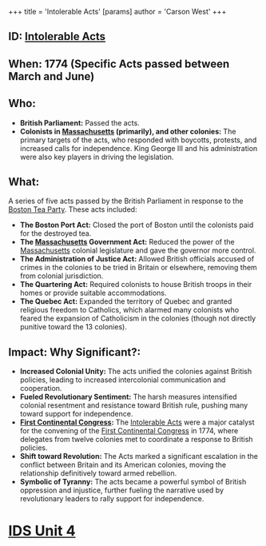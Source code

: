 +++
 title = 'Intolerable Acts'
[params]
	author = 'Carson West'
+++
## ID: [Intolerable Acts](./../intolerable-acts/) 
## When: 1774 (Specific Acts passed between March and June)

## Who:
* **British Parliament:**  Passed the acts.
* **Colonists in [Massachusetts](./../massachusetts/) (primarily), and other colonies:**  The primary targets of the acts, who responded with boycotts, protests, and increased calls for independence.  King George III and his administration were also key players in driving the legislation.

## What:
A series of five acts passed by the British Parliament in response to the [Boston Tea Party](./../boston-tea-party/).  These acts included:
* **The Boston Port Act:** Closed the port of Boston until the colonists paid for the destroyed tea.
* **The [Massachusetts](./../massachusetts/) Government Act:** Reduced the power of the [Massachusetts](./../massachusetts/) colonial legislature and gave the governor more control.
* **The Administration of Justice Act:** Allowed British officials accused of crimes in the colonies to be tried in Britain or elsewhere, removing them from colonial jurisdiction.
* **The Quartering Act:** Required colonists to house British troops in their homes or provide suitable accommodations.
* **The Quebec Act:** Expanded the territory of Quebec and granted religious freedom to Catholics, which alarmed many colonists who feared the expansion of Catholicism in the colonies (though not directly punitive toward the 13 colonies).


## Impact: Why Significant?:
* **Increased Colonial Unity:** The acts unified the colonies against British policies, leading to increased intercolonial communication and cooperation.
* **Fueled Revolutionary Sentiment:** The harsh measures intensified colonial resentment and resistance toward British rule, pushing many toward support for independence.
* **[First Continental Congress](./../first-continental-congress/):** The [Intolerable Acts](./../intolerable-acts/) were a major catalyst for the convening of the [First Continental Congress](./../first-continental-congress/) in 1774, where delegates from twelve colonies met to coordinate a response to British policies.
* **Shift toward Revolution:** The Acts marked a significant escalation in the conflict between Britain and its American colonies, moving the relationship definitively toward armed rebellion.
* **Symbolic of Tyranny:** The acts became a powerful symbol of British oppression and injustice, further fueling the narrative used by revolutionary leaders to rally support for independence.


# [IDS Unit 4](./../ids-unit-4/)
